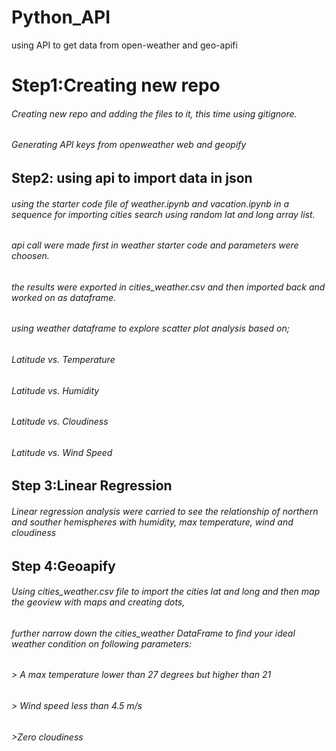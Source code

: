# Python_API
using API to get data from open-weather and geo-apifi
# Step1:Creating new repo
###### Creating new repo and adding the files to it, this time using gitignore.
###### Generating API keys from openweather web and geopify
## Step2: using api to import data in json

###### using the starter code file of weather.ipynb and vacation.ipynb in a sequence for importing cities search using random lat and long array list. 
###### api call were made first in weather starter code and parameters were choosen.
###### the results were exported in cities_weather.csv and then imported back and worked on as dataframe.
###### using weather dataframe to explore scatter plot analysis based on;
###### Latitude vs. Temperature
###### Latitude vs. Humidity
###### Latitude vs. Cloudiness
###### Latitude vs. Wind Speed

## Step 3:Linear Regression 
###### Linear regression analysis were carried to see the relationship of northern and souther hemispheres with humidity, max temperature, wind and cloudiness

## Step 4:Geoapify 
###### Using cities_weather.csv file to import the cities lat and long and then map the geoview with maps and creating dots, 
###### further narrow down the cities_weather DataFrame to find your ideal weather condition on following parameters:
###### > A max temperature lower than 27 degrees but higher than 21

###### > Wind speed less than 4.5 m/s

###### >Zero cloudiness
